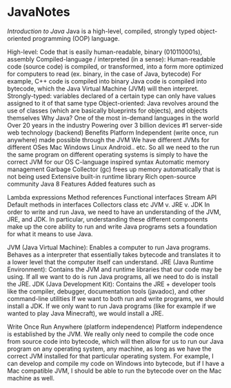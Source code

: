 # JavaNotes
*Introduction to Java*
Java is a high-level, compiled, strongly typed object-oriented programming (OOP) language.

High-level: Code that is easily human-readable, binary (010110001s), assembly
Compiled-language / interpreted (in a sense): Human-readable code (source code) is compiled, or transformed, into a form more optimized for computers to read (ex. binary, in the case of Java, bytecode)
For example, C++ code is compiled into binary
Java code is compiled into bytecode, which the Java Virtual Machine (JVM) will then interpret.
Strongly-typed: variables declared of a certain type can only have values assigned to it of that same type
Object-oriented: Java revolves around the use of classes (which are basically blueprints for objects), and objects themselves
Why Java?
One of the most in-demand languages in the world
Over 20 years in the industry
Powering over 3 billion devices
#1 server-side web technology (backend)
Benefits
Platform Independent (write once, run anywhere)
made possible through the JVM
We have different JVMs for different OSes
Mac
Windows
Linux
Android..
etc.
So all we need to the run the same program on different operating systems is simply to have the correct JVM for our OS
C-language inspired syntax
Automatic memory management
Garbage Collector (gc)
frees up memory automatically that is not being used
Extensive built-in runtime library
Rich open-source community
Java 8 Features
Added features such as

Lambda expressions
Method references
Functional interfaces
Stream API
Default methods in interfaces
Collectors class
etc
JVM v. JRE v. JDK
In order to write and run Java, we need to have an understanding of the JVM, JRE, and JDK. In particular, understanding these different components make up the core ability to run and write Java programs sets a foundation for what it means to use Java.

JVM (Java Virtual Machine): Enables a computer to run Java programs. Behaves as a interpreter that essentially takes bytecode and translates it to a lower level that the computer itself can understand.
JRE (Java Runtime Environment): Contains the JVM and runtime libraries that our code may be using. If all we want to do is run Java programs, all we need to do is install the JRE.
JDK (Java Development Kit): Contains the JRE + developer tools like the compiler, debugger, documentation tools (javadoc), and other command-line utilities
If we want to both run and write programs, we should install a JDK. If we only want to run Java programs (like for example if we wanted to play Java Minecraft), we would install a JRE.

Write Once Run Anywhere (platform independence)
Platform independence is established by the JVM. We really only need to compile the code once from source code into bytecode, which will then allow for us to run our Java program on any operating system, any machine, as long as we have the correct JVM installed for that particular operating system. For example, I can develop and compile my code on Windows into bytecode, but if I have a Mac compatible JVM, I should be able to run the bytecode over on the Mac machine as well.